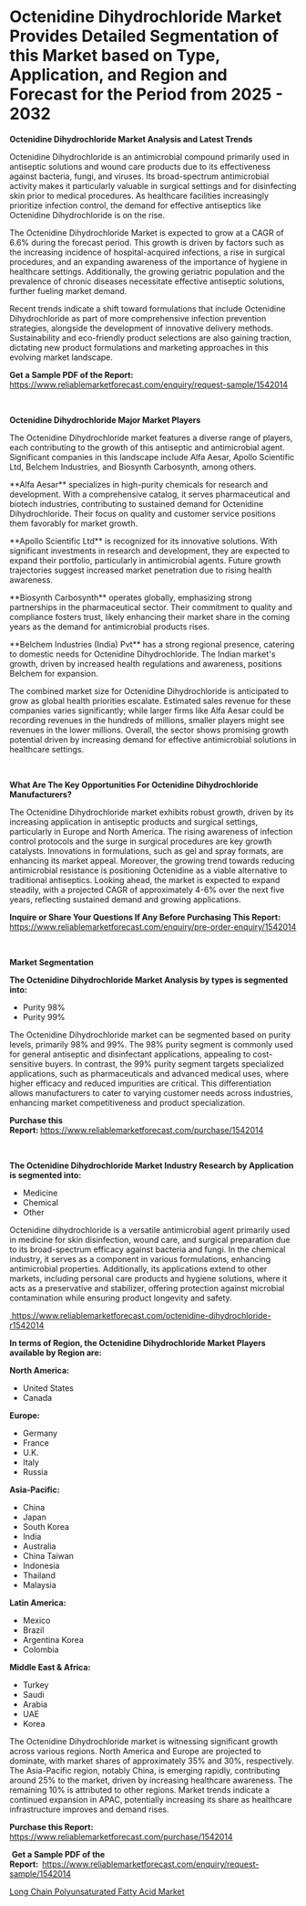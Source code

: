 <p><h1>Octenidine Dihydrochloride Market Provides Detailed Segmentation of this Market based on Type, Application, and Region and Forecast for the Period from 2025 - 2032</h1></p><p><strong>Octenidine Dihydrochloride Market Analysis and Latest Trends</strong></p>
<p><p>Octenidine Dihydrochloride is an antimicrobial compound primarily used in antiseptic solutions and wound care products due to its effectiveness against bacteria, fungi, and viruses. Its broad-spectrum antimicrobial activity makes it particularly valuable in surgical settings and for disinfecting skin prior to medical procedures. As healthcare facilities increasingly prioritize infection control, the demand for effective antiseptics like Octenidine Dihydrochloride is on the rise.</p><p>The Octenidine Dihydrochloride Market is expected to grow at a CAGR of 6.6% during the forecast period. This growth is driven by factors such as the increasing incidence of hospital-acquired infections, a rise in surgical procedures, and an expanding awareness of the importance of hygiene in healthcare settings. Additionally, the growing geriatric population and the prevalence of chronic diseases necessitate effective antiseptic solutions, further fueling market demand. </p><p>Recent trends indicate a shift toward formulations that include Octenidine Dihydrochloride as part of more comprehensive infection prevention strategies, alongside the development of innovative delivery methods. Sustainability and eco-friendly product selections are also gaining traction, dictating new product formulations and marketing approaches in this evolving market landscape.</p></p>
<p><strong>Get a Sample PDF of the Report:&nbsp;</strong> <a href="https://www.reliablemarketforecast.com/enquiry/request-sample/1542014?utm_campaign=3433&utm_medium=2&utm_source=Github&utm_content=ia&utm_term=01042025&utm_id=octenidine-dihydrochloride">https://www.reliablemarketforecast.com/enquiry/request-sample/1542014</a></p>
<p>&nbsp;</p>
<p><strong>Octenidine Dihydrochloride Major Market Players</strong></p>
<p><p>The Octenidine Dihydrochloride market features a diverse range of players, each contributing to the growth of this antiseptic and antimicrobial agent. Significant companies in this landscape include Alfa Aesar, Apollo Scientific Ltd, Belchem Industries, and Biosynth Carbosynth, among others.</p><p>**Alfa Aesar** specializes in high-purity chemicals for research and development. With a comprehensive catalog, it serves pharmaceutical and biotech industries, contributing to sustained demand for Octenidine Dihydrochloride. Their focus on quality and customer service positions them favorably for market growth.</p><p>**Apollo Scientific Ltd** is recognized for its innovative solutions. With significant investments in research and development, they are expected to expand their portfolio, particularly in antimicrobial agents. Future growth trajectories suggest increased market penetration due to rising health awareness.</p><p>**Biosynth Carbosynth** operates globally, emphasizing strong partnerships in the pharmaceutical sector. Their commitment to quality and compliance fosters trust, likely enhancing their market share in the coming years as the demand for antimicrobial products rises.</p><p>**Belchem Industries (India) Pvt** has a strong regional presence, catering to domestic needs for Octenidine Dihydrochloride. The Indian market's growth, driven by increased health regulations and awareness, positions Belchem for expansion.</p><p>The combined market size for Octenidine Dihydrochloride is anticipated to grow as global health priorities escalate. Estimated sales revenue for these companies varies significantly; while larger firms like Alfa Aesar could be recording revenues in the hundreds of millions, smaller players might see revenues in the lower millions. Overall, the sector shows promising growth potential driven by increasing demand for effective antimicrobial solutions in healthcare settings.</p></p>
<p>&nbsp;</p>
<p><strong>What Are The Key Opportunities For Octenidine Dihydrochloride Manufacturers?</strong></p>
<p><p>The Octenidine Dihydrochloride market exhibits robust growth, driven by its increasing application in antiseptic products and surgical settings, particularly in Europe and North America. The rising awareness of infection control protocols and the surge in surgical procedures are key growth catalysts. Innovations in formulations, such as gel and spray formats, are enhancing its market appeal. Moreover, the growing trend towards reducing antimicrobial resistance is positioning Octenidine as a viable alternative to traditional antiseptics. Looking ahead, the market is expected to expand steadily, with a projected CAGR of approximately 4-6% over the next five years, reflecting sustained demand and growing applications.</p></p>
<p><strong>Inquire or Share Your Questions If Any Before Purchasing This Report:</strong> <a href="https://www.reliablemarketforecast.com/enquiry/pre-order-enquiry/1542014?utm_campaign=3433&utm_medium=2&utm_source=Github&utm_content=ia&utm_term=01042025&utm_id=octenidine-dihydrochloride">https://www.reliablemarketforecast.com/enquiry/pre-order-enquiry/1542014</a></p>
<p>&nbsp;</p>
<p><strong>Market Segmentation</strong></p>
<p><strong>The Octenidine Dihydrochloride Market Analysis by types is segmented into:</strong></p>
<p><ul><li>Purity 98%</li><li>Purity 99%</li></ul></p>
<p><p>The Octenidine Dihydrochloride market can be segmented based on purity levels, primarily 98% and 99%. The 98% purity segment is commonly used for general antiseptic and disinfectant applications, appealing to cost-sensitive buyers. In contrast, the 99% purity segment targets specialized applications, such as pharmaceuticals and advanced medical uses, where higher efficacy and reduced impurities are critical. This differentiation allows manufacturers to cater to varying customer needs across industries, enhancing market competitiveness and product specialization.</p></p>
<p><strong>Purchase this Report:&nbsp;</strong><a href="https://www.reliablemarketforecast.com/purchase/1542014?utm_campaign=3433&utm_medium=2&utm_source=Github&utm_content=ia&utm_term=01042025&utm_id=octenidine-dihydrochloride">https://www.reliablemarketforecast.com/purchase/1542014</a></p>
<p>&nbsp;</p>
<p><strong>The Octenidine Dihydrochloride Market Industry Research by Application is segmented into:</strong></p>
<p><ul><li>Medicine</li><li>Chemical</li><li>Other</li></ul></p>
<p><p>Octenidine dihydrochloride is a versatile antimicrobial agent primarily used in medicine for skin disinfection, wound care, and surgical preparation due to its broad-spectrum efficacy against bacteria and fungi. In the chemical industry, it serves as a component in various formulations, enhancing antimicrobial properties. Additionally, its applications extend to other markets, including personal care products and hygiene solutions, where it acts as a preservative and stabilizer, offering protection against microbial contamination while ensuring product longevity and safety.</p></p>
<p><a href="https://www.reliablemarketforecast.com/octenidine-dihydrochloride-r1542014?utm_campaign=3433&utm_medium=2&utm_source=Github&utm_content=ia&utm_term=01042025&utm_id=octenidine-dihydrochloride">&nbsp;https://www.reliablemarketforecast.com/octenidine-dihydrochloride-r1542014</a></p>
<p><strong>In terms of Region, the Octenidine Dihydrochloride Market Players available by Region are:</strong></p>
<p>
    <p> <strong> North America: </strong>
        <ul>
            <li>United States</li>
            <li>Canada</li>
        </ul>
        </p> 
    <p> <strong> Europe: </strong>
        <ul>
            <li>Germany</li>
            <li>France</li>
            <li>U.K.</li>
            <li>Italy</li>
            <li>Russia</li>
        </ul>
        </p> 
    <p> <strong> Asia-Pacific: </strong>
        <ul>
            <li>China</li>
            <li>Japan</li>
            <li>South Korea</li>
            <li>India</li>
            <li>Australia</li>
            <li>China Taiwan</li>
            <li>Indonesia</li>
            <li>Thailand</li>
            <li>Malaysia</li>
        </ul>
        </p> 
    <p> <strong> Latin America: </strong>
        <ul>
            <li>Mexico</li>
            <li>Brazil</li>
            <li>Argentina Korea</li>
            <li>Colombia</li>
        </ul>
        </p> 
    <p> <strong> Middle East & Africa: </strong>
        <ul>
            <li>Turkey</li>
            <li>Saudi</li>
            <li>Arabia</li>
            <li>UAE</li>
            <li>Korea</li>
        </ul>
    </p>
    </p>
<p><p>The Octenidine Dihydrochloride market is witnessing significant growth across various regions. North America and Europe are projected to dominate, with market shares of approximately 35% and 30%, respectively. The Asia-Pacific region, notably China, is emerging rapidly, contributing around 25% to the market, driven by increasing healthcare awareness. The remaining 10% is attributed to other regions. Market trends indicate a continued expansion in APAC, potentially increasing its share as healthcare infrastructure improves and demand rises.</p></p>
<p><strong>Purchase this Report: </strong><a href="https://www.reliablemarketforecast.com/purchase/1542014?utm_campaign=3433&utm_medium=2&utm_source=Github&utm_content=ia&utm_term=01042025&utm_id=octenidine-dihydrochloride">https://www.reliablemarketforecast.com/purchase/1542014</a></p>
<p>&nbsp;<strong>Get a Sample PDF of the Report:&nbsp;&nbsp;</strong><a href="https://www.reliablemarketforecast.com/enquiry/request-sample/1542014?utm_campaign=3433&utm_medium=2&utm_source=Github&utm_content=ia&utm_term=01042025&utm_id=octenidine-dihydrochloride">https://www.reliablemarketforecast.com/enquiry/request-sample/1542014</a></p>
<p><strong></strong></p>
<p><p><a href="https://github.com/rigelciara0p/Market-Research-Report-List-1/blob/main/long-chain-polyunsaturated-fatty-acid-market.md?utm_campaign=3433&utm_medium=2&utm_source=Github&utm_content=ia&utm_term=01042025&utm_id=octenidine-dihydrochloride">Long Chain Polyunsaturated Fatty Acid Market</a></p></p>